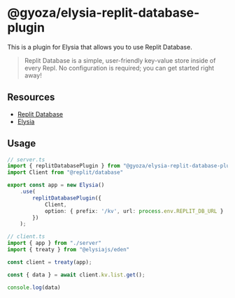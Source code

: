 # @gyoza/elysia-replit-database-plugin

This is a plugin for Elysia that allows you to use Replit Database.

> Replit Database is a simple, user-friendly key-value store inside of every Repl. No configuration is required; you can get started right away!

## Resources

- [Replit Database](https://docs.replit.com/cloud-services/storage-and-databases/replit-database#what-is-replit-database)
- [Elysia](https://elysiajs.com/at-glance.html)

## Usage

```ts
// server.ts
import { replitDatabasePlugin } from "@gyoza/elysia-replit-database-plugin"
import Client from "@replit/database"

export const app = new Elysia()
    .use(
        replitDatabasePlugin({
            Client,
            option: { prefix: '/kv', url: process.env.REPLIT_DB_URL }
        })
    );
```

```ts
// client.ts
import { app } from "./server"
import { treaty } from "@elysiajs/eden"

const client = treaty(app);

const { data } = await client.kv.list.get();

console.log(data)
```